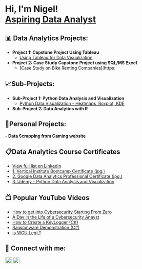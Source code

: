 <h1>Hi, I'm Nigel! <br/><a href="https://nigelninetee6.github.io/">Aspiring Data Analyst</a>

<h2>📊 Data Analytics Projects:</h2>

- <b>Project 1: Capstone Project Using Tableau</b>
  - [Using Tableau for Data Visualization](https://github.com/nigelninetee6/Capstone-Project---Tableau#capstone-project---tableau)
- <b>Project 2: Case Study Capstone Project using SQL/MS Excel</b>
  - [Case Study on Bike Renting Companies](https:
  
<h2>📈Sub-Projects:</h2>

- <b>Sub-Project 1: Python Data Analysis and Visualization</b>
  - [Python Data Visualization - Heatmaps, Boxplot, KDE](https://github.com/nigelninetee6/Heatmaps)
- <b>Sub-Project 2: Data Analytics with R</b>

<h2>📝Personal Projects:</h2>
 - <b>Data Scrapping from Gaming website</b>


<h2>📋Data Analytics Course Certificates</h2>

- [View full list on LinkedIn](https://www.linkedin.com/in/nigelim1996/)</b>
- [1. Vertical Institute Bootcamp Certificate (jpg.)](https://github.com/joshmadakor1/DecrypterPOC)
- [2. Google Data Analytics Professional Certificate (jpg.)](https://github.com/joshmadakor1/Key-Logger-With-Email)
- [3. Udemy - Python Data Analysis and Visualization](https://docs.google.com/document/d/e/2PACX-1vRA_Umhtk5oFW7pqCKN6ejbUjcFthbPFghBgs7ZDQBcT0lqVEQ2crSfbe18t4Ogg4vsOUmdUZKvz8HC/pub)
  

<h2>📺 Popular YouTube Videos</h2>

- [How to get into Cybersecurity Starting From Zero](https://www.youtube.com/watch?v=a83ASGn_V_s)
- [A Day in the Life of a Cybersecurity Anayst](https://www.youtube.com/watch?v=uHy3oM7NnoU)
- [How to Create a KeyLogger (C#)](https://www.youtube.com/watch?v=N-L9hklSlNk)
- [Ransomware Demonstration (C#)](https://www.youtube.com/watch?v=OfvdQeh79s0)
- [Is WGU Legit?](https://www.youtube.com/watch?v=E2MwRWxDBkA)

<h2> 🤳 Connect with me:</h2>

[<img align="left" alt="JoshMadakor | LinkedIn" width="22px" src="https://cdn.jsdelivr.net/npm/simple-icons@v3/icons/linkedin.svg" />][linkedin]
[<img align="left" alt="JoshMadakor | Instagram" width="22px" src="https://cdn.jsdelivr.net/npm/simple-icons@v3/icons/instagram.svg" />][instagram]

[instagram]: https://www.instagram.com/nigelninetee6/
[linkedin]: https://www.linkedin.com/in/nigelim1996/

<!--
**joshmadakor1/joshmadakor1** is a ✨ _special_ ✨ repository because its `README.md` (this file) appears on your GitHub profile.

Here are some ideas to get you started:

- 🔭 I’m currently working on ...
- 🌱 I’m currently learning ...
- 👯 I’m looking to collaborate on ...
- 🤔 I’m looking for help with ...
- 💬 Ask me about ...
- 📫 How to reach me: ...
- 😄 Pronouns: ...
- ⚡ Fun fact: ...
-->
